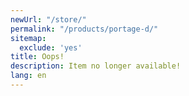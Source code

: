 ```yaml
---
newUrl: "/store/"
permalink: "/products/portage-d/"
sitemap:
  exclude: 'yes'
title: Oops!
description: Item no longer available!
lang: en
---
```

